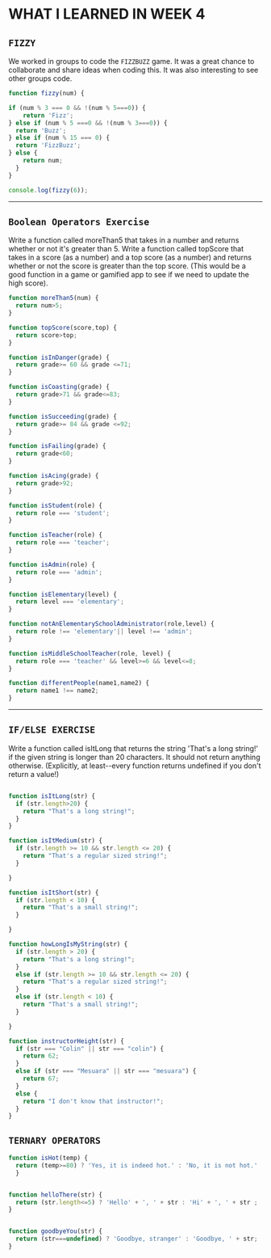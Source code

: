 # **WHAT I LEARNED IN  WEEK 4** 


## `FIZZY`
We worked in groups to code the `FIZZBUZZ` game. It was a great chance to collaborate and share ideas when coding this. It was also interesting to see other groups code. 

```javascript
function fizzy(num) {

if (num % 3 === 0 && !(num % 5===0)) {
    return 'Fizz';
} else if (num % 5 ===0 && !(num % 3===0)) {
  return 'Buzz';
} else if (num % 15 === 0) {
  return 'FizzBuzz';
} else {
    return num;
  }
}

console.log(fizzy(6));
```
___

## `Boolean Operators Exercise `

Write a function called moreThan5 that takes in a number and returns whether or not it's greater than 5.
Write a function called topScore that takes in a score (as a number) and a top score (as a number) and returns whether or not the score is greater than the top score. (This would be a good function in a game or gamified app to see if we need to update the high score).


```javascript
function moreThan5(num) {
  return num>5;
}

function topScore(score,top) {
  return score>top;
}

function isInDanger(grade) {
  return grade>= 60 && grade <=71;
}

function isCoasting(grade) {
  return grade>71 && grade<=83;
}

function isSucceeding(grade) {
  return grade>= 84 && grade <=92;
}

function isFailing(grade) {
  return grade<60;
}

function isAcing(grade) {
  return grade>92;
}

function isStudent(role) {
  return role === 'student';
}

function isTeacher(role) {
  return role === 'teacher';
}

function isAdmin(role) {
  return role === 'admin';
}

function isElementary(level) {
  return level === 'elementary';
}

function notAnElementarySchoolAdministrator(role,level) {
  return role !== 'elementary'|| level !== 'admin';
}

function isMiddleSchoolTeacher(role, level) {
  return role === 'teacher' && level>=6 && level<=8;
}

function differentPeople(name1,name2) {
  return name1 !== name2;
}
```
___

## `IF/ELSE EXERCISE`

Write a function called isItLong that returns the string 'That's a long string!' if the given string is longer than 20 characters. It should not return anything otherwise. (Explicitly, at least--every function returns undefined if you don't return a value!)

```javascript

function isItLong(str) {
  if (str.length>20) {
    return "That's a long string!";
  }
}

function isItMedium(str) {
  if (str.length >= 10 && str.length <= 20) {
    return "That's a regular sized string!";
  }

}

function isItShort(str) {
  if (str.length < 10) {
    return "That's a small string!";
  }

}

function howLongIsMyString(str) {
  if (str.length > 20) {
    return "That's a long string!";
  }
  else if (str.length >= 10 && str.length <= 20) {
    return "That's a regular sized string!";
  }
  else if (str.length < 10) {
    return "That's a small string!"; 
  }

}

function instructorHeight(str) {
  if (str === "Colin" || str === "colin") {
    return 62;
  }
  else if (str === "Mesuara" || str === "mesuara") {
    return 67;
  }
  else {
    return "I don't know that instructor!";
  }
}
```

## `TERNARY OPERATORS`

```javascript
function isHot(temp) {
  return (temp>=80) ? 'Yes, it is indeed hot.' : 'No, it is not hot.'
  }


function helloThere(str) {
  return (str.length<=5) ? 'Hello' + ', ' + str : 'Hi' + ', ' + str ;
}


function goodbyeYou(str) {
  return (str===undefined) ? 'Goodbye, stranger' : 'Goodbye, ' + str;
}
```